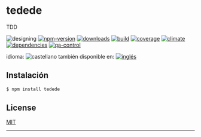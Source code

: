 # tedede
TDD

<!-- cucardas -->
![designing](https://img.shields.io/badge/stability-designing-red.svg)
[![npm-version](https://img.shields.io/npm/v/tedede.svg)](https://npmjs.org/package/tedede)
[![downloads](https://img.shields.io/npm/dm/tedede.svg)](https://npmjs.org/package/tedede)
[![build](https://img.shields.io/travis/codenautas/tedede/master.svg)](https://travis-ci.org/codenautas/tedede)
[![coverage](https://img.shields.io/coveralls/codenautas/tedede/master.svg)](https://coveralls.io/r/codenautas/tedede)
[![climate](https://img.shields.io/codeclimate/github/codenautas/tedede.svg)](https://codeclimate.com/github/codenautas/tedede)
[![dependencies](https://img.shields.io/david/codenautas/tedede.svg)](https://david-dm.org/codenautas/tedede)
[![qa-control](http://codenautas.com/github/codenautas/tedede.svg)](http://codenautas.com/github/codenautas/tedede)

<!--multilang v0 es:LEEME.md en:README.md -->

<!--multilang buttons-->

idioma: ![castellano](https://raw.githubusercontent.com/codenautas/multilang/master/img/lang-es.png)
también disponible en:
[![inglés](https://raw.githubusercontent.com/codenautas/multilang/master/img/lang-en.png)](README.md)

<!--lang:es-->

## Instalación

<!--lang:en--]

## Install

[!--lang:*-->

```sh
$ npm install tedede
```

## License

[MIT](LICENSE)

----------------



